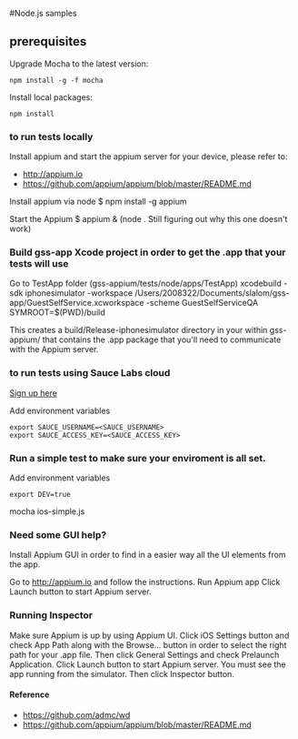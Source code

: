 #Node.js samples

## prerequisites

Upgrade Mocha to the latest version:

```
npm install -g -f mocha
```

Install local packages:

```
npm install
```

### to run tests locally

Install appium and start the appium server for your device, please refer to:

- http://appium.io
- https://github.com/appium/appium/blob/master/README.md

Install appium via node
$ npm install -g appium

Start the Appium
$ appium & (node .      Still figuring out why this one doesn't work)

### Build gss-app Xcode project in order to get the .app that your tests will use

Go to TestApp folder (gss-appium/tests/node/apps/TestApp)
xcodebuild -sdk iphonesimulator -workspace /Users/2008322/Documents/slalom/gss-app/GuestSelfService.xcworkspace -scheme GuestSelfServiceQA SYMROOT=$(PWD)/build

This creates a build/Release-iphonesimulator directory in your within gss-appium/ that contains the .app package that you'll need to communicate with the Appium server.

### to run tests using Sauce Labs cloud

[Sign up here](https://saucelabs.com/signup/trial)

Add environment variables
```
export SAUCE_USERNAME=<SAUCE_USERNAME>
export SAUCE_ACCESS_KEY=<SAUCE_ACCESS_KEY>
```

### Run a simple test to make sure your enviroment is all set.

Add environment variables
```
export DEV=true
```

mocha ios-simple.js

### Need some GUI help?

Install Appium GUI in order to find in a easier way all the UI elements from the app.

Go to http://appium.io and follow the instructions.
Run Appium app
Click Launch button to start Appium server.

### Running Inspector

Make sure Appium is up by using Appium UI.
Click iOS Settings button and check App Path along with the Browse... button in order to select the right path for your .app file.
Then click General Settings and check Prelaunch Application.
Click Launch button to start Appium server.
You must see the app running from the simulator.
Then click Inspector button.

#### Reference
- https://github.com/admc/wd
- https://github.com/appium/appium/blob/master/README.md